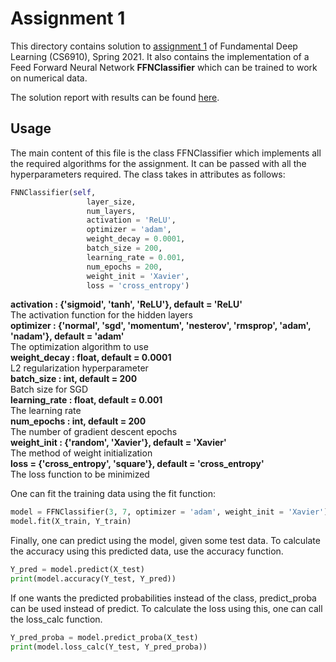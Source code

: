 # Assignment 1

This directory contains solution to [assignment 1](https://wandb.ai/miteshk/assignments/reports/Assignment-1--VmlldzozNjk4NDE?accessToken=r7ndsh8lf4wlxyjln7phvvfb8ftvc0n4lyn4tiowdg06hhzpzfzki4jrm28wqh44) of Fundamental Deep Learning (CS6910), Spring 2021. It also contains the implementation of a Feed Forward Neural Network **FFNClassifier** which can be trained to work on numerical data.

The solution report with results can be found [here](https://wandb.ai/0x2e4/cs6910-a1/reports/CS6910-Spring-2021-Assignment-1--Vmlldzo1MjA1NjE).

## Usage
The main content of this file is the class FFNClassifier which implements all the required algorithms for the assignment. It can be passed with all the hyperparameters required. The class takes in attributes as follows:
```python
FNNClassifier(self,
                 layer_size,
                 num_layers,
                 activation = 'ReLU',
                 optimizer = 'adam',
                 weight_decay = 0.0001,
                 batch_size = 200,
                 learning_rate = 0.001,
                 num_epochs = 200,
                 weight_init = 'Xavier',
                 loss = 'cross_entropy')
```

**activation : {'sigmoid', 'tanh', 'ReLU'}, default = 'ReLU'**  
The activation function for the hidden layers  
**optimizer : {'normal', 'sgd', 'momentum', 'nesterov', 'rmsprop', 'adam', 'nadam'}, default = 'adam'**  
The optimization algorithm to use  
**weight_decay : float, default = 0.0001**  
L2 regularization hyperparameter  
**batch_size : int, default = 200**  
Batch size for SGD  
**learning_rate : float, default = 0.001**  
The learning rate  
**num_epochs : int, default = 200**  
The number of gradient descent epochs  
**weight_init : {'random', 'Xavier'}, default = 'Xavier'**  
The method of weight initialization   
**loss = {'cross_entropy', 'square'}, default = 'cross_entropy'**  
The loss function to be minimized  

One can fit the training data using the fit function:
```python
model = FFNClassifier(3, 7, optimizer = 'adam', weight_init = 'Xavier')
model.fit(X_train, Y_train)
```

Finally, one can predict using the model, given some test data. To calculate the accuracy using this predicted data, use the accuracy function.
```python
Y_pred = model.predict(X_test)
print(model.accuracy(Y_test, Y_pred))
```

If one wants the predicted probabilities instead of the class, predict_proba can be used instead of predict. To calculate the loss using this, one can call the loss_calc function.
```python
Y_pred_proba = model.predict_proba(X_test)
print(model.loss_calc(Y_test, Y_pred_proba))
```
